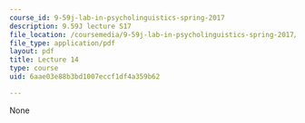 ```yaml
---
course_id: 9-59j-lab-in-psycholinguistics-spring-2017
description: 9.59J lecture S17
file_location: /coursemedia/9-59j-lab-in-psycholinguistics-spring-2017/6aae03e88b3bd1007eccf1df4a359b62_MIT9_59jS17_lec14.pdf
file_type: application/pdf
layout: pdf
title: Lecture 14
type: course
uid: 6aae03e88b3bd1007eccf1df4a359b62

---
```

None